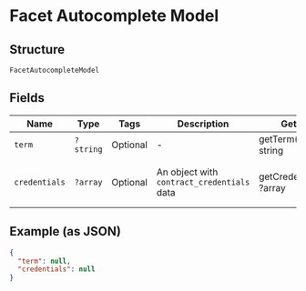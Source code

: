 
# Facet Autocomplete Model

## Structure

`FacetAutocompleteModel`

## Fields

| Name | Type | Tags | Description | Getter | Setter |
|  --- | --- | --- | --- | --- | --- |
| `term` | `?string` | Optional | - | getTerm(): ?string | setTerm(?string term): void |
| `credentials` | `?array` | Optional | An object with `contract_credentials` data | getCredentials(): ?array | setCredentials(?array credentials): void |

## Example (as JSON)

```json
{
  "term": null,
  "credentials": null
}
```

